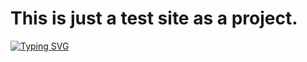 # This is just a test site as a project.

[![Typing SVG](https://readme-typing-svg.demolab.com?font=Roboto&weight=600&size=26&pause=1000&color=B8F70F&random=false&width=435&lines=Welcome+to+Playground;This+is+a+test+site)](https://git.io/typing-svg)